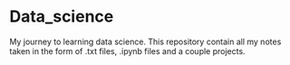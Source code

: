 # Data_science
My journey to learning data science. This repository contain all my notes taken in the form of .txt files, .ipynb files and a couple projects. 
